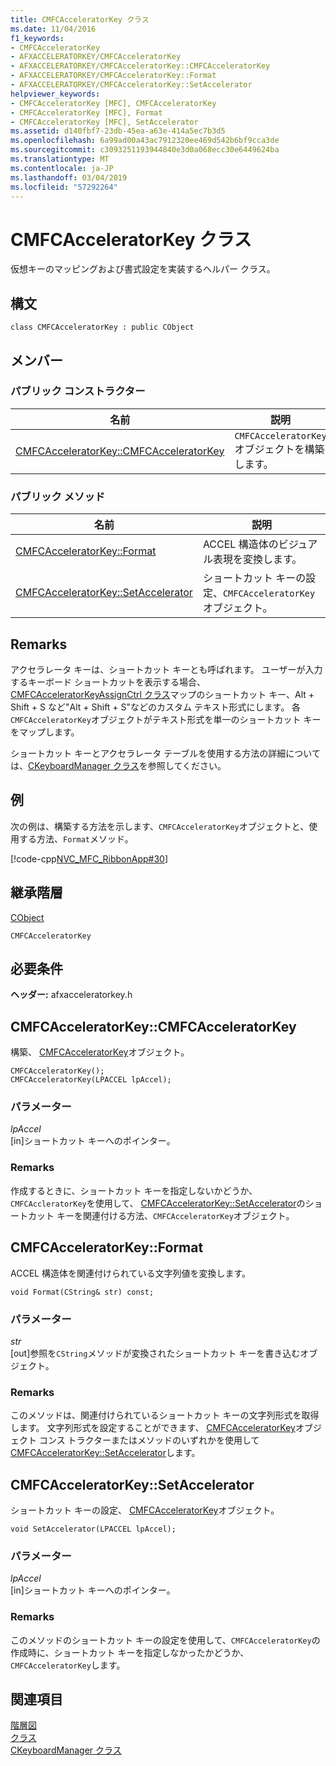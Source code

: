 ```yaml
---
title: CMFCAcceleratorKey クラス
ms.date: 11/04/2016
f1_keywords:
- CMFCAcceleratorKey
- AFXACCELERATORKEY/CMFCAcceleratorKey
- AFXACCELERATORKEY/CMFCAcceleratorKey::CMFCAcceleratorKey
- AFXACCELERATORKEY/CMFCAcceleratorKey::Format
- AFXACCELERATORKEY/CMFCAcceleratorKey::SetAccelerator
helpviewer_keywords:
- CMFCAcceleratorKey [MFC], CMFCAcceleratorKey
- CMFCAcceleratorKey [MFC], Format
- CMFCAcceleratorKey [MFC], SetAccelerator
ms.assetid: d140fbf7-23db-45ea-a63e-414a5ec7b3d5
ms.openlocfilehash: 6a99ad00a43ac7912320ee469d542b6bf9cca3de
ms.sourcegitcommit: c3093251193944840e3d0a068ecc30e6449624ba
ms.translationtype: MT
ms.contentlocale: ja-JP
ms.lasthandoff: 03/04/2019
ms.locfileid: "57292264"
---
```

# <a name="cmfcacceleratorkey-class"></a>CMFCAcceleratorKey クラス

仮想キーのマッピングおよび書式設定を実装するヘルパー クラス。

## <a name="syntax"></a>構文

```
class CMFCAcceleratorKey : public CObject
```

## <a name="members"></a>メンバー

### <a name="public-constructors"></a>パブリック コンストラクター

|名前|説明|
|----------|-----------------|
|[CMFCAcceleratorKey::CMFCAcceleratorKey](#cmfcacceleratorkey)|`CMFCAcceleratorKey` オブジェクトを構築します。|

### <a name="public-methods"></a>パブリック メソッド

|名前|説明|
|----------|-----------------|
|[CMFCAcceleratorKey::Format](#format)|ACCEL 構造体のビジュアル表現を変換します。|
|[CMFCAcceleratorKey::SetAccelerator](#setaccelerator)|ショートカット キーの設定、`CMFCAcceleratorKey`オブジェクト。|

## <a name="remarks"></a>Remarks

アクセラレータ キーは、ショートカット キーとも呼ばれます。 ユーザーが入力するキーボード ショートカットを表示する場合、 [CMFCAcceleratorKeyAssignCtrl クラス](../../mfc/reference/cmfcacceleratorkeyassignctrl-class.md)マップのショートカット キー、Alt + Shift + S など"Alt + Shift + S"などのカスタム テキスト形式にします。 各`CMFCAcceleratorKey`オブジェクトがテキスト形式を単一のショートカット キーをマップします。

ショートカット キーとアクセラレータ テーブルを使用する方法の詳細については、[CKeyboardManager クラス](../../mfc/reference/ckeyboardmanager-class.md)を参照してください。

## <a name="example"></a>例

次の例は、構築する方法を示します、`CMFCAcceleratorKey`オブジェクトと、使用する方法、`Format`メソッド。

[!code-cpp[NVC_MFC_RibbonApp#30](../../mfc/reference/codesnippet/cpp/cmfcacceleratorkey-class_1.cpp)]

## <a name="inheritance-hierarchy"></a>継承階層

[CObject](../../mfc/reference/cobject-class.md)

`CMFCAcceleratorKey`

## <a name="requirements"></a>必要条件

**ヘッダー:** afxacceleratorkey.h

##  <a name="cmfcacceleratorkey"></a>  CMFCAcceleratorKey::CMFCAcceleratorKey

構築、 [CMFCAcceleratorKey](../../mfc/reference/cmfcacceleratorkey-class.md)オブジェクト。

```
CMFCAcceleratorKey();
CMFCAcceleratorKey(LPACCEL lpAccel);
```

### <a name="parameters"></a>パラメーター

*lpAccel*<br/>
[in]ショートカット キーへのポインター。

### <a name="remarks"></a>Remarks

作成するときに、ショートカット キーを指定しないかどうか、`CMFCAccleratorKey`を使用して、 [CMFCAcceleratorKey::SetAccelerator](#setaccelerator)のショートカット キーを関連付ける方法、`CMFCAcceleratorKey`オブジェクト。

##  <a name="format"></a>  CMFCAcceleratorKey::Format

ACCEL 構造体を関連付けられている文字列値を変換します。

```
void Format(CString& str) const;
```

### <a name="parameters"></a>パラメーター

*str*<br/>
[out]参照を`CString`メソッドが変換されたショートカット キーを書き込むオブジェクト。

### <a name="remarks"></a>Remarks

このメソッドは、関連付けられているショートカット キーの文字列形式を取得します。 文字列形式を設定することができます、 [CMFCAcceleratorKey](../../mfc/reference/cmfcacceleratorkey-class.md)オブジェクト コンス トラクターまたはメソッドのいずれかを使用して[CMFCAcceleratorKey::SetAccelerator](#setaccelerator)します。

##  <a name="setaccelerator"></a>  CMFCAcceleratorKey::SetAccelerator

ショートカット キーの設定、 [CMFCAcceleratorKey](../../mfc/reference/cmfcacceleratorkey-class.md)オブジェクト。

```
void SetAccelerator(LPACCEL lpAccel);
```

### <a name="parameters"></a>パラメーター

*lpAccel*<br/>
[in]ショートカット キーへのポインター。

### <a name="remarks"></a>Remarks

このメソッドのショートカット キーの設定を使用して、`CMFCAcceleratorKey`の作成時に、ショートカット キーを指定しなかったかどうか、`CMFCAcceleratorKey`します。

## <a name="see-also"></a>関連項目

[階層図](../../mfc/hierarchy-chart.md)<br/>
[クラス](../../mfc/reference/mfc-classes.md)<br/>
[CKeyboardManager クラス](../../mfc/reference/ckeyboardmanager-class.md)
